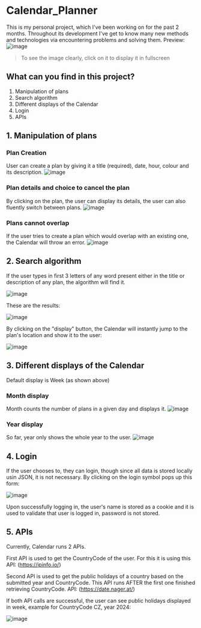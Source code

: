 # Calendar_Planner
This is my personal project, which I've been working on for the past 2 months. Throughout its development I've get to know many new methods and technologies via encountering problems and solving them.
Preview:
![image](https://github.com/IkigaiFumeidesu/Calendar_Planner/assets/150911217/29e5b2e9-d2ae-46e6-8226-3d14bd4c34e0)
> To see the image clearly, click on it to display it in fullscreen

## What can you find in this project?
1. Manipulation of plans
2. Search algorithm
3. Different displays of the Calendar
4. Login
5. APIs

## 1. Manipulation of plans
### Plan Creation
User can create a plan by giving it a title (required), date, hour, colour and its description.
![image](https://github.com/IkigaiFumeidesu/Calendar_Planner/assets/150911217/d27add6b-43c9-400a-ad19-f7e3b6ce1c0a)
### Plan details and choice to cancel the plan
By clicking on the plan, the user can display its details, the user can also fluently switch between plans.
![image](https://github.com/IkigaiFumeidesu/Calendar_Planner/assets/150911217/37c2702e-2e08-444d-87de-c53e43d51119)
### Plans cannot overlap
If the user tries to create a plan which would overlap with an existing one, the Calendar will throw an error.
![image](https://github.com/IkigaiFumeidesu/Calendar_Planner/assets/150911217/ac57a69b-927f-4e74-8694-76f81eabb436)

## 2. Search algorithm
If the user types in first 3 letters of any word present either in the title or description of any plan, the algorithm will find it.

![image](https://github.com/IkigaiFumeidesu/Calendar_Planner/assets/150911217/2216c804-dff4-4542-8b60-74e336371440)

These are the results: 

![image](https://github.com/IkigaiFumeidesu/Calendar_Planner/assets/150911217/8b60aa6e-9afb-405e-a2a6-fb2d2545a852)

By clicking on the "display" button, the Calendar will instantly jump to the plan's location and show it to the user:

![image](https://github.com/IkigaiFumeidesu/Calendar_Planner/assets/150911217/c28d6a1d-09eb-45bd-b7e2-02b90fbb7564)

## 3. Different displays of the Calendar
Default display is Week (as shown above)
### Month display
Month counts the number of plans in a given day and displays it. 
![image](https://github.com/IkigaiFumeidesu/Calendar_Planner/assets/150911217/813f93a6-f24e-490b-b042-188572540bdb)
### Year display
So far, year only shows the whole year to the user.
![image](https://github.com/IkigaiFumeidesu/Calendar_Planner/assets/150911217/331954d4-0f9c-46f6-9231-54f42e2c4ed6)

## 4. Login
If the user chooses to, they can login, though since all data is stored locally usin JSON, it is not necessary.
By clicking on the login symbol pops up this form:

![image](https://github.com/IkigaiFumeidesu/Calendar_Planner/assets/150911217/62707778-bff6-4aa2-8416-4878808316e9)

Upon successfully logging in, the user's name is stored as a cookie and it is used to validate that user is logged in, password is not stored.

## 5. APIs
Currently, Calendar runs 2 APIs. 

First API is used to get the CountryCode of the user. For this it is using this API: (https://ipinfo.io/)

Second API is used to get the public holidays of a country based on the submitted year and CountryCode. This API runs AFTER the first one finished retrieving CountryCode. API: (https://date.nager.at/)

If both API calls are successful, the user can see public holidays displayed in week, example for CountryCode CZ, year 2024: 

![image](https://github.com/IkigaiFumeidesu/Calendar_Planner/assets/150911217/4e21919a-b326-4082-8bf6-875ae4d567ad)







